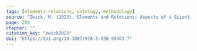 ```yaml
---
tags: [elements-relations, ontology, methodology]
source: "Zwick, M. (2023). Elements and Relations: Aspects of a Scientific Metaphysics (Vol. 35). Springer International Publishing."
page: 209
chapter: ""
citation_key: "zwick2023"
doi: "https://doi.org/10.1007/978-3-030-99403-7"
---
```



